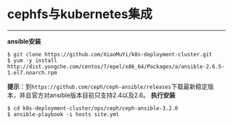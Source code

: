 # cephfs与kubernetes集成
---

**ansible安装**
```
$ git clone https://github.com/XiaoMuYi/k8s-deployment-cluster.git
$ yum -y install http://dist.yongche.com/centos/7/epel/x86_64/Packages/a/ansible-2.6.5-1.el7.noarch.rpm
```
**提示**：到`https://github.com/ceph/ceph-ansible/releases`下载最新稳定版本，并且官方对ansible版本目前只支持2.4以及2.6。
**执行安装**
```
$ cd k8s-deployment-cluster/ops/ceph/ceph-ansible-3.2.0
$ ansible-playbook -i hosts site.yml
```
